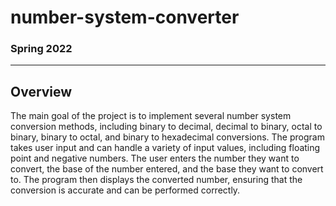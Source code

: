 # number-system-converter
### Spring 2022
---
## Overview
The main goal of the project is to implement several number system conversion methods, including binary to decimal, decimal to binary, octal to binary, binary to octal, and binary to hexadecimal conversions. 
The program takes user input and can handle a variety of input values, including floating point and negative numbers. The user enters the number they want to convert, the base of the number entered, and the base they want to convert to. The program then displays the converted number, ensuring that the conversion is accurate and can be performed correctly.
